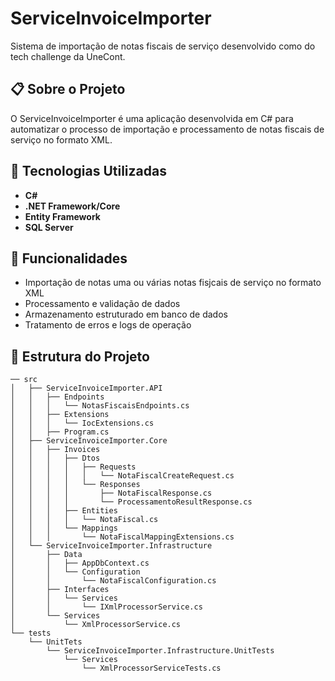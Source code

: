 # ServiceInvoiceImporter

Sistema de importação de notas fiscais de serviço desenvolvido como do tech challenge da UneCont.

## 📋 Sobre o Projeto

O ServiceInvoiceImporter é uma aplicação desenvolvida em C# para automatizar o processo de importação e processamento de notas fiscais de serviço no formato XML.

## 🚀 Tecnologias Utilizadas

- **C#**
- **.NET Framework/Core**
- **Entity Framework**
- **SQL Server**

## 🎯 Funcionalidades

- Importação de notas uma ou várias notas fisjcais de serviço no formato XML
- Processamento e validação de dados
- Armazenamento estruturado em banco de dados
- Tratamento de erros e logs de operação

## 📁 Estrutura do Projeto
```
── src
│   ├── ServiceInvoiceImporter.API
│   │   ├── Endpoints
│   │   │   └── NotasFiscaisEndpoints.cs
│   │   ├── Extensions
│   │   │   └── IocExtensions.cs
│   │   ├── Program.cs
│   ├── ServiceInvoiceImporter.Core
│   │   ├── Invoices
│   │   │   ├── Dtos
│   │   │   │   ├── Requests
│   │   │   │   │   └── NotaFiscalCreateRequest.cs
│   │   │   │   └── Responses
│   │   │   │       ├── NotaFiscalResponse.cs
│   │   │   │       └── ProcessamentoResultResponse.cs
│   │   │   ├── Entities
│   │   │   │   └── NotaFiscal.cs
│   │   │   └── Mappings
│   │   │       └── NotaFiscalMappingExtensions.cs
│   └── ServiceInvoiceImporter.Infrastructure
│       ├── Data
│       │   ├── AppDbContext.cs
│       │   └── Configuration
│       │       └── NotaFiscalConfiguration.cs
│       ├── Interfaces
│       │   └── Services
│       │       └── IXmlProcessorService.cs
│       └── Services
│           └── XmlProcessorService.cs
└── tests
    └── UnitTets
        └── ServiceInvoiceImporter.Infrastructure.UnitTests
            └── Services
                └── XmlProcessorServiceTests.cs
```